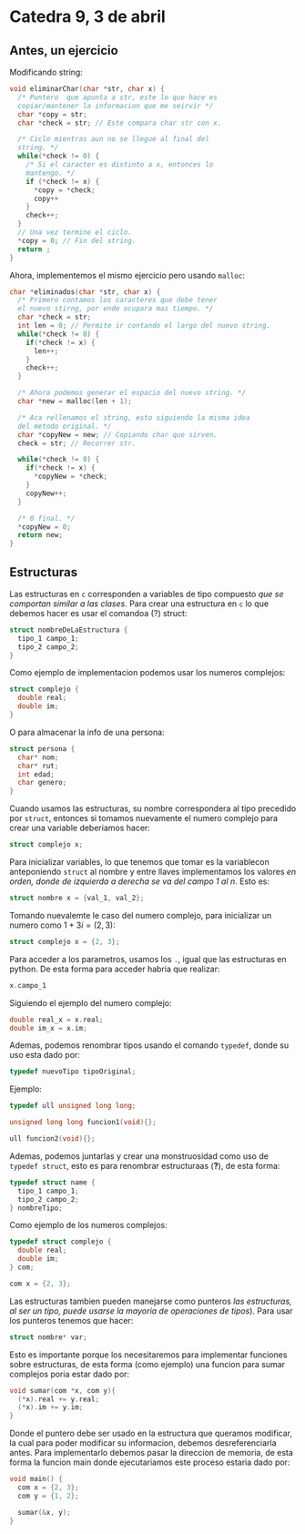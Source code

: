 # Catedra 9, 3 de abril

## Antes, un ejercicio

Modificando string:

``` c
void eliminarChar(char *str, char x) {
  /* Puntero  que apunta a str, este lo que hace es 
  copiar/mantener la informacion que me seirvir */
  char *copy = str;
  char *check = str; // Este compara char str con x.

  /* Ciclo mientras aun no se llegue al final del 
  string. */
  while(*check != 0) {
    /* Si el caracter es distinto a x, entonces lo 
    mantengo. */
    if (*check != x) {
      *copy = *check;
      copy++
    }
    check++;
  }
  // Una vez termine el ciclo.
  *copy = 0; // Fin del string.
  return ;
}

```

Ahora, implementemos el mismo ejercicio pero usando `malloc`:

``` c
char *eliminados(char *str, char x) {
  /* Primero contamos los caracteres que debe tener 
  el nuevo stirng, por ende ocupara mas tiempo. */
  char *check = str;
  int len = 0; // Permite ir contando el largo del nuevo string.
  while(*check != 0) {
    if(*check != x) {
      len++;
    }
    check++;
  }

  /* Ahora podemos generar el espacio del nuevo string. */
  char *new = malloc(len + 1);

  /* Aca rellenamos el string, esto siguiendo la misma idea 
  del metodo original. */
  char *copyNew = new; // Copiando char que sirven.
  check = str; // Recorrer str.

  while(*check != 0) {
    if(*check != x) {
      *copyNew = *check;
    }
    copyNew++;
  }

  /* 0 final. */
  *copyNew = 0;
  return new;
}
```

## Estructuras

Las estructuras en `c` corresponden a variables de tipo compuesto *que se comportan similar a las clases*. Para crear una estructura en `c` lo que debemos hacer es usar el comandoa (?) struct:

``` c
struct nombreDeLaEstructura {
  tipo_1 campo_1;
  tipo_2 campo_2;
}
```

Como ejemplo de implementacion podemos usar los numeros complejos:

``` c
struct complejo {
  double real;
  double im;
}
```

O para almacenar la info de una persona:

``` c
struct persona {
  char* nom;
  char* rut;
  int edad;
  char genero;
}
```

Cuando usamos las estructuras, su nombre correspondera al tipo precedido por `struct`, entonces si tomamos nuevamente el numero complejo para crear una variable deberiamos hacer:

``` c
struct complejo x;
```

Para inicializar variables, lo que tenemos que tomar es la variablecon anteponiendo `struct` al nombre y entre llaves implementamos los valores *en orden, donde de izquierda a derecha se va del campo 1 al n*. Esto es:

``` c
struct nombre x = {val_1, val_2};
```

Tomando nuevalemte le caso del numero complejo, para inicializar un numero como $1 + 3i = (2,3)$:

``` c
struct complejo x = {2, 3};
```

Para acceder a los parametros, usamos los `.`, igual que las estructuras en python. De esta forma para acceder habria que realizar:

``` c
x.campo_1 
```

Siguiendo el ejemplo del numero complejo:

``` c
double real_x = x.real;
double im_x = x.im;
```

Ademas, podemos renombrar tipos usando el comando  `typedef`, donde su uso esta dado por:

``` c
typedef nuevoTipo tipoOriginal;
```

Ejemplo:

``` c
typedef ull unsigned long long;

unsigned long long funcion1(void){};

ull funcion2(void){};
```

Ademas, podemos juntarlas y crear una monstruosidad como uso de `typedef struct`, esto es para renombrar estructuraas (**?**), de esta forma:

``` c
typedef struct name {
  tipo_1 campo_1;
  tipo_2 campo_2;
} nombreTipo;
```

Como ejemplo de los numeros complejos:

``` c
typedef struct complejo {
  double real;
  double im;
} com;

com x = {2, 3};
```

Las estructuras tambien pueden manejarse como punteros *las estructuras, al ser un tipo, puede usarse la mayoria de operaciones de tipos*). Para usar los punteros tenemos que hacer:

``` c  
struct nombre* var;
```

Esto es importante porque los necesitaremos para implementar funciones sobre estructuras, de esta forma (como ejemplo) una funcion para sumar complejos poria estar dado por:

``` c
void sumar(com *x, com y){
  (*x).real += y.real;
  (*x).im += y.im;
}
```

Donde el puntero debe ser usado en la estructura que queramos modificar, la cual para poder modificar su informacion, debemos desreferenciarla antes. Para implementarlo debemos pasar la direccion de memoria, de esta forma la funcion main donde ejecutariamos este proceso estaria dado por:

``` c
void main() {
  com x = {2, 3};
  com y = {1, 2};

  sumar(&x, y);
}
```
